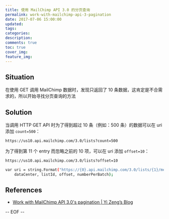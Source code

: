 ```yaml
---
title: 使用 MailChimp API 3.0 的分页查询
permalink: work-with-mailchimp-api-3-pagination
date: 2017-07-06 15:00:00
updated:
tags:
categories:
description:
comments: true
toc: true
cover_img:
feature_img:
---
```


## Situation

在使用 GET 调用 MailChimp 数据时，发现只返回了 10 条数据，这肯定是不合需求的，所以开始寻找分页查询的方法

<!-- more -->

## Solution

当调用 HTTP GET API 时为了得到超过 10 条（例如：500 条）的数据可以在 uri 添加 `count=500`：

```bash
https://us10.api.mailchimp.com/3.0/lists?count=500
```

为了得到第 11 个 entry 而忽略之前的 10 项，可以在 uri 添加 `offset=10`：

```bash
https://us10.api.mailchimp.com/3.0/lists?offset=10
```

```bash
var uri = string.Format("https://{0}.api.mailchimp.com/3.0/lists/{1}/members?offset={2}&count={3}",
    dataCenter, listId, offset, numberPerBatch);
```

## References

- [Work with MailChimp API 3.0&#39;s pagination | Yi Zeng’s Blog](http://yizeng.me/2016/04/30/work-with-mailchimp-api-3-0s-pagination/)

-- EOF --
